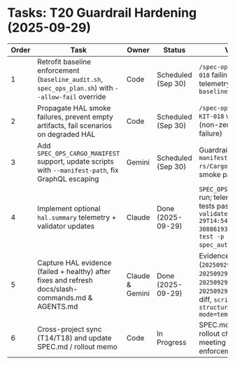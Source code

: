 # Tasks: T20 Guardrail Hardening (2025-09-29)

| Order | Task | Owner | Status | Validation |
| --- | --- | --- | --- | --- |
| 1 | Retrofit baseline enforcement (`baseline_audit.sh`, `spec_ops_plan.sh`) with `--allow-fail` override | Code | Scheduled (Sep 30) | `/spec-ops-plan SPEC-KIT-018` failing audit + telemetry `baseline.status="failed"` |
| 2 | Propagate HAL smoke failures, prevent empty artifacts, fail scenarios on degraded HAL | Code | Scheduled (Sep 30) | `/spec-ops-validate SPEC-KIT-018` with HAL offline (non-zero exit, telemetry failure) |
| 3 | Add `SPEC_OPS_CARGO_MANIFEST` support, update scripts with `--manifest-path`, fix GraphQL escaping | Gemini | Scheduled (Sep 30) | Guardrail logs showing `--manifest-path codex-rs/Cargo.toml`; GraphQL smoke passes |
| 4 | Implement optional `hal.summary` telemetry + validator updates | Claude | Done (2025-09-29) | `SPEC_OPS_TELEMETRY_HAL=1` run; telemetry + validator tests passing (`spec-validate_2025-09-29T14:54:35Z-3088619300.json`, `cargo test -p codex-tui spec_auto`) |
| 5 | Capture HAL evidence (failed + healthy) after fixes and refresh docs/slash-commands.md & AGENTS.md | Claude & Gemini | Done (2025-09-29) | Evidence JSON/logs (`20250929-114636Z`, `20250929-114708Z`, `20250929-123303Z`, `20250929-123329Z`), doc diff, `scripts/doc-structure-validate.sh --mode=templates` |
| 6 | Cross-project sync (T14/T18) and update SPEC.md / rollout memo | Code | In Progress | SPEC.md row updated; rollout checklist drafted; meeting to confirm enforcement date |
